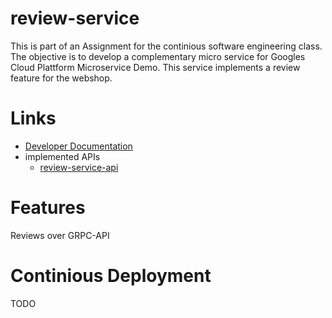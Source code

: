 # review-service

This is part of an Assignment for the continious software engineering class. The objective is to develop a complementary micro service for Googles Cloud Plattform Microservice Demo.
This service implements a review feature for the webshop.

# Links
- [Developer Documentation]()
- implemented APIs
  - [review-service-api](https://github.com/Continious-Software-Engineering/review-service-api)

# Features
Reviews over GRPC-API

# Continious Deployment
TODO
